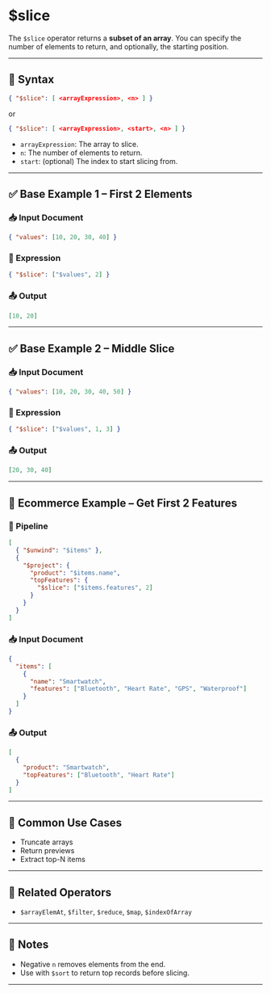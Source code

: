 # $slice

The `$slice` operator returns a **subset of an array**. You can specify the number of elements to return, and optionally, the starting position.

---

## 📌 Syntax

```json
{ "$slice": [ <arrayExpression>, <n> ] }
```

or

```json
{ "$slice": [ <arrayExpression>, <start>, <n> ] }
```

- `arrayExpression`: The array to slice.
- `n`: The number of elements to return.
- `start`: (optional) The index to start slicing from.

---

## ✅ Base Example 1 – First 2 Elements

### 📥 Input Document

```json
{ "values": [10, 20, 30, 40] }
```

### 📌 Expression

```json
{ "$slice": ["$values", 2] }
```

### 📤 Output

```json
[10, 20]
```

---

## ✅ Base Example 2 – Middle Slice

### 📥 Input Document

```json
{ "values": [10, 20, 30, 40, 50] }
```

### 📌 Expression

```json
{ "$slice": ["$values", 1, 3] }
```

### 📤 Output

```json
[20, 30, 40]
```

---

## 🧱 Ecommerce Example – Get First 2 Features

### 📌 Pipeline

```json
[
  { "$unwind": "$items" },
  {
    "$project": {
      "product": "$items.name",
      "topFeatures": {
        "$slice": ["$items.features", 2]
      }
    }
  }
]
```

### 📥 Input Document

```json
{
  "items": [
    {
      "name": "Smartwatch",
      "features": ["Bluetooth", "Heart Rate", "GPS", "Waterproof"]
    }
  ]
}
```

### 📤 Output

```json
[
  {
    "product": "Smartwatch",
    "topFeatures": ["Bluetooth", "Heart Rate"]
  }
]
```

---

## 🔧 Common Use Cases

- Truncate arrays
- Return previews
- Extract top-N items

---

## 🔗 Related Operators

- `$arrayElemAt`, `$filter`, `$reduce`, `$map`, `$indexOfArray`

---

## 🧠 Notes

- Negative `n` removes elements from the end.
- Use with `$sort` to return top records before slicing.

---
